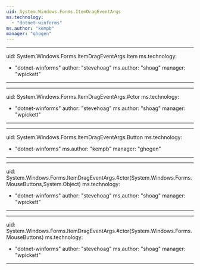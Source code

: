 ```yaml
---
uid: System.Windows.Forms.ItemDragEventArgs
ms.technology: 
  - "dotnet-winforms"
ms.author: "kempb"
manager: "ghogen"
---
```


---
uid: System.Windows.Forms.ItemDragEventArgs.Item
ms.technology: 
  - "dotnet-winforms"
author: "stevehoag"
ms.author: "shoag"
manager: "wpickett"
---

---
uid: System.Windows.Forms.ItemDragEventArgs.#ctor
ms.technology: 
  - "dotnet-winforms"
author: "stevehoag"
ms.author: "shoag"
manager: "wpickett"
---

---
uid: System.Windows.Forms.ItemDragEventArgs.Button
ms.technology: 
  - "dotnet-winforms"
ms.author: "kempb"
manager: "ghogen"
---

---
uid: System.Windows.Forms.ItemDragEventArgs.#ctor(System.Windows.Forms.MouseButtons,System.Object)
ms.technology: 
  - "dotnet-winforms"
author: "stevehoag"
ms.author: "shoag"
manager: "wpickett"
---

---
uid: System.Windows.Forms.ItemDragEventArgs.#ctor(System.Windows.Forms.MouseButtons)
ms.technology: 
  - "dotnet-winforms"
author: "stevehoag"
ms.author: "shoag"
manager: "wpickett"
---
